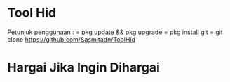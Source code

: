 # Tool Hid

Petunjuk penggunaan :
= pkg update && pkg upgrade
= pkg install git
= git clone https://github.com/Sasmitadn/ToolHid

# Hargai Jika Ingin Dihargai

